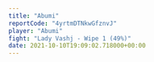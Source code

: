 ```yaml
---
title: "Abumi"
reportCode: "4yrtmDTNkwGfznvJ"
player: "Abumi"
fight: "Lady Vashj - Wipe 1 (49%)"
date: 2021-10-10T19:09:02.718000+00:00
---
```


